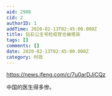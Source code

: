 ```yaml
---
aid: 2986
cid: 2
authorID: 1
addTime: 2020-02-13T02:45:00.000Z
title: 钻石公主号检疫官也被感染
tags: []
comments: []
date: 2020-02-13T02:45:00.000Z
category: 时政
---
```


https://news.ifeng.com/c/7u0arDJiCQz

中国的医生得多惨。
